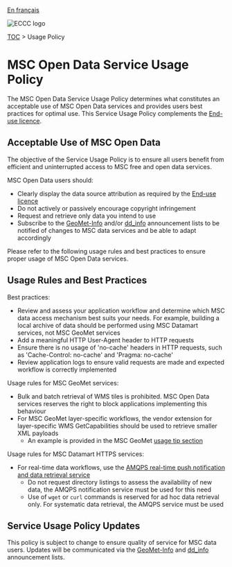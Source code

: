 [En français](readme_fr.md)

![ECCC logo](../img_eccc-logo.png)

[TOC](../readme_en.md) > Usage Policy

# MSC Open Data Service Usage Policy

The MSC Open Data Service Usage Policy determines what constitutes an acceptable use of MSC Open Data services and provides users best practices for optimal use. This Service Usage Policy complements the [End-use licence](../licence/readme_en.md).

## Acceptable Use of MSC Open Data

The objective of the Service Usage Policy is to ensure all users benefit from efficient and uninterrupted access to MSC free and open data services.

MSC Open Data users should:

* Clearly display the data source attribution as required by the [End-use licence](../licence/readme_en.md)
* Do not actively or passively encourage copyright infringement
* Request and retrieve only data you intend to use
* Subscribe to the [GeoMet-Info](https://comm.collab.science.gc.ca/mailman3/postorius/lists/geomet-info/) and/or [dd_info](https://comm.collab.science.gc.ca/mailman3/postorius/lists/dd_info/) announcement lists to be notified of changes to MSC data services and be able to adapt accordingly 

Please refer to the following usage rules and best practices to ensure proper usage of MSC Open Data services.

## Usage Rules and Best Practices

Best practices:

* Review and assess your application workflow and determine which MSC data access mechanism best suits your needs. For example, building a local archive of data should be performed using MSC Datamart services, not MSC GeoMet services
* Add a meaningful HTTP User-Agent header to HTTP requests
* Ensure there is no usage of 'no-cache' headers in HTTP requests, such as 'Cache-Control: no-cache' and 'Pragma: no-cache'
* Review application logs to ensure valid requests are made and expected workflow is correctly implemented 

Usage rules for MSC GeoMet services:

* Bulk and batch retrieval of WMS tiles is prohibited. MSC Open Data services reserves the right to block applications implementing this behaviour
* For MSC GeoMet layer-specific workflows, the vendor extension for layer-specific WMS GetCapabilities should be used to retrieve smaller XML payloads
    * An example is provided in the MSC GeoMet [usage tip section](../msc-geomet/readme_en.md#Access)

Usage rules for MSC Datamart HTTPS services:

* For real-time data workflows, use the [AMQPS real-time push notification and data retrieval service](../msc-datamart/amqp_en.md)
    * Do not request directory listings to assess the availability of new data, the AMQPS notification service must be used for this need
    * Use of `wget` or `curl` commands is reserved for ad hoc data retrieval only. For systematic data retrieval, the AMQPS service must be used 

## Service Usage Policy Updates

This policy is subject to change to ensure quality of service for MSC data users. Updates will be communicated via the [GeoMet-Info](https://comm.collab.science.gc.ca/mailman3/postorius/lists/geomet-info/) and [dd_info](https://comm.collab.science.gc.ca/mailman3/postorius/lists/dd_info/) announcement lists. 